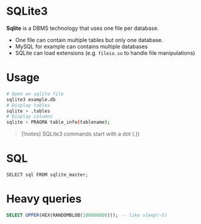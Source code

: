 # SQLite3

**Sqlite** is a DBMS technology that uses one file per database.
- One file can contain multiple tables but only one database.
- MySQL for example can contains multiple databases
- SQLite can load extensions (e.g. `fileio.so` to handle file manipulations)

# Usage
```bash
# Open an sqlite file
sqlite3 example.db
# Display tables
sqlite > .tables
# Display columns
sqlite > PRAGMA table_info(tablename);
```

> [!notes] SQLite3 commands start with a dot (.))  

# SQL

```sqlite
SELECT sql FROM sqlite_master;
```


# Heavy queries

```sql
SELECT UPPER(HEX(RANDOMBLOB(100000000))); -- like sleep(~5)
```
